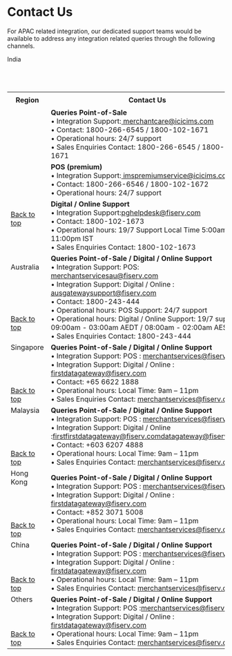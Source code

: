# Contact Us

For APAC related integration, our dedicated support teams would be available to address any integration related queries through the following channels.

<!DOCTYPE html>
<html id="top">
<body>




<table  width="500%">

  <tr style="height: 36px;">
    <th width="20%"> <b>Region</b></th>
    <th width="100%"><b>Contact Us</b></th>
  </tr>
India<br>
  <br>
  <br>
  <br>
  <tr>
  <td rowspan="3"
  <br>
  <br>
  <br>
  <br>
  <br>
  <br>
  <br>
  <br>
  <br>
  <br>
  <a href="#top">Back to top</a>
  </td>
   <td><b> Queries Point-of-Sale</b><br>
•  Integration Support:<a href="https://outlook.office.com/owa/?path=/mail/action/compose&to=merchantcare@icicims.com
" target="_self"> merchantcare@icicims.com </a><br>
•  Contact: 1800-266-6545 / 1800-102-1671 <br>
•  Operational hours: 24/7 support<br>
•  Sales Enquiries Contact: 1800-266-6545 / 1800-102-1671 </td> 
  
</tr>

    

 <tr>
   <td><b> POS (premium) </b><br>
•  Integration Support:<a href="https://outlook.office.com/owa/?path=/mail/action/compose&to=imspremiumservice@icicims.com" target="_self">
imspremiumservice@icicims.com </a> <br>
•  Contact: 1800-266-6546 / 1800-102-1672 <br>
•  Operational hours: 24/7 support </td>
 </tr>

 <tr>
  <td> <b>Digital / Online Support</b><br>
•  Integration Support:<a href="https://outlook.office.com/owa/?path=/mail/action/compose&to=pghelpdesk@fiserv.com" target="_self">pghelpdesk@fiserv.com</a><br>
•  Contact: 1800-102-1673<br>
•  Operational hours: 19/7 Support Local Time 5:00am to 11:00pm IST <br>
•  Sales Enquiries Contact: 1800-102-1673
</td>
 </tr>

<tr style="height: 36px;">
  <td> Australia  
  <br>
  <br>
  <br>
  <br>
  <br>
  <br>
   <a href="#top">Back to top</a>
  </td>
  <td ><b>Queries Point-of-Sale / Digital / Online Support</b><br>
•  Integration Support: POS: <a href="https://outlook.office.com/owa/?path=/mail/action/compose&to=merchantservicesau@fiserv.com" target="_self">merchantservicesau@fiserv.com</a><br>
•  Integration Support: Digital / Online : <a href="https://outlook.office.com/owa/?path=/mail/action/compose&to=ausgatewaysupport@fiserv.com" target="_self">ausgatewaysupport@fiserv.com</a> <br>
•  Contact: 1800-243-444<br>
•  Operational hours: POS Support: 24/7 support<br>
•  Operational hours: Digital / Online Support: 19/7 support 09:00am -
03:00am AEDT / 08:00am - 02:00am
AEST<br>
•  Sales Enquiries Contact: 1800-243-444
 </td>
</tr >
<tr style="height: 36px;">
 <td>Singapore
  <br>
  <br>
  <br>
  <br>
  <br>
  <a href="#top">Back to top</a> </td>
  <td><b> Queries Point-of-Sale / Digital / Online Support</b><br>
•  Integration Support: POS : <a href="https://outlook.office.com/owa/?path=/mail/action/compose&to=merchantservices@fiserv.com" target="_self">merchantservices@fiserv.com</a><br>
•  Integration Support: Digital / Online : <a href="https://outlook.office.com/owa/?path=/mail/action/compose&to=firstdatagateway@fiserv.com" target="_self">firstdatagateway@fiserv.com</a><br>
•  Contact: +65 6622 1888<br>
•  Operational hours: Local Time: 9am – 11pm<br>
•  Sales Enquiries Contact: <a href="https://outlook.office.com/owa/?path=/mail/action/compose&to=merchantservices@fiserv.com" target="_self">merchantservices@fiserv.com</a><br>
 </td>
</tr>

<tr>
  <td> Malaysia
  <br>
  <br>
  <br>
  <br>
  <br>
   <a href="#top">Back to top</a>
   </td>
  <td> <b>Queries Point-of-Sale / Digital / Online Support</b><br>
•  Integration Support: POS : <a href="https://outlook.office.com/owa/?path=/mail/action/compose&to=merchantservices@fiserv.com" target="_self">merchantservices@fiserv.com</a><br>
•  Integration Support: Digital / Online :<a href="https://outlook.office.com/owa/?path=/mail/action/compose&to=firstdatagateway@fiserv.com" target="_self">firstfirstdatagateway@fiserv.comdatagateway@fiserv.com</a><br>
•  Contact: +603 6207 4888<br>
•  Operational hours: Local Time: 9am – 11pm<br>
•  Sales Enquiries Contact: <a href="https://outlook.office.com/owa/?path=/mail/action/compose&to=merchantservices@fiserv.com" target="_self">merchantservices@fiserv.com</a>
 </td>
 </tr>
 
<tr>
  <td> Hong Kong
  <br>
  <br>
  <br>
  <br>
  <br>
   <a href="#top">Back to top</a>
   </td>
  <td><b> Queries Point-of-Sale / Digital / Online Support</b><br>
•  Integration Support: POS : <a href="https://outlook.office.com/owa/?path=/mail/action/compose&to=merchantservices@fiserv.com" target="_self">merchantservices@fiserv.com</a><br>
•  Integration Support: Digital / Online : <a href="https://outlook.office.com/owa/?path=/mail/action/compose&to=firstdatagateway@fiserv.com" target="_self">firstdatagateway@fiserv.com</a><br>
•  Contact: +852 3071 5008<br>
•  Operational hours: Local Time: 9am – 11pm<br>
•  Sales Enquiries Contact: <a href="https://outlook.office.com/owa/?path=/mail/action/compose&to=merchantservices@fiserv.com" target="_self">merchantservices@fiserv.com</a>
 </td>
</tr>


<tr>
  <td> China
  <br>
  <br>
  <br>
  <br>
  <a href="#top">Back to top</a>
   </td>
  <td> <b> Queries Point-of-Sale / Digital / Online Support</b><br>
•  Integration Support: POS : <a href="https://outlook.office.com/owa/?path=/mail/action/compose&to=merchantservices@fiserv.com" target="_self">merchantservices@fiserv.com</a><br>
•  Integration Support: Digital / Online : <a href="https://outlook.office.com/owa/?path=/mail/action/compose&to=firstdatagateway@fiserv.com" target="_self">firstdatagateway@fiserv.com</a><br>
•  Operational hours: Local Time: 9am – 11pm<br>
•  Sales Enquiries Contact: <a href="https://outlook.office.com/owa/?path=/mail/action/compose&to=merchantservices@fiserv.com" target="_self"> merchantservices@fiserv.com</a>
 </td>
 </tr>

<tr>
  <td> Others
  <br>
  <br>
  <br>  
  <br>
    <a href="#top">Back to top</a>
   </td>
  <td> <b>Queries Point-of-Sale / Digital / Online Support</b><br>
•  Integration Support: POS :<a href="https://outlook.office.com/owa/?path=/mail/action/compose&to=merchantservices@fiserv.com" target="_self">merchantservices@fiserv.com</a><br>
•  Integration Support: Digital / Online : <a href="https://outlook.office.com/owa/?path=/mail/action/compose&to=firstdatagateway@fiserv.com" target="_self">firstdatagateway@fiserv.com</a><br>
•  Operational hours: Local Time: 9am – 11pm<br>
•  Sales Enquiries Contact: <a href="https://outlook.office.com/owa/?path=/mail/action/compose&to=merchantservices@fiserv.com" target="_self">merchantservices@fiserv.com</a>
 </td>
  </tr>


</table> 
</body>
</html>
